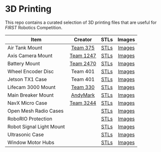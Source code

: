 # 3D Printing

This repo contains a curated selection of 3D printing files that are useful for *FIRST* Robotics Competition.

| Item | Creator | STLs | Images |
| ---- | :----: | :----: | :----: |
| Air Tank Mount | [Team 375](http://www.thingiverse.com/thing:685037) | [STLs](../master/Air%20Tank%20Mount/Files) | [Images](../master/Air%20Tank%20Mount/Images) |
| Axis Camera Mount | [Team 1247](http://www.thingiverse.com/thing:245091) | [STLs](../master/Axis%20Camera%20Mount/Files) | [Images](../master/Axis%20Camera%20Mount/Images) |
| Battery Mount | [Team 2470](http://www.thingiverse.com/thing:326904) | [STLs](../master/Battery%20Mount/Files) | [Images](../master/Battery%20Mount/Images) |
|Wheel Encoder Disc | Team 401 | [STLs](../master/Encoder%20Disc%20Mount/Files) | [Images](../master/Encoder%20Disc%20Mount/Images) |
| Jetson TX1 Case | Team 401 | [STLs](../master/Jetson%20TX1%20Case/Files) | [Images](../master/Jetson%20TX1%20Case/Images) |
| Lifecam 3000 Mount | [Team 330](http://www.thingiverse.com/thing:1494829) | [STLs](../master/Lifecam%203000%20Mount/Files) | [Images](../master/Lifecam%203000%20Mount/Images) |
| Main Breaker Mount | [AndyMark](http://www.andymark.com/product-p/am-120ashield.htm) | [STLs](../master/Main%20Breaker%20Mount/Files) | [Images](../master/Main%20Breaker%20Mount/Images) |
| NavX Micro Case | [Team 3244](http://www.thingiverse.com/thing:1988260) | [STLs](../master/NavX%20Micro%20Case/Files) | [Images](../master/NavX%20Micro%20Case/Images) |
| Open Mesh Radio Cases | []() | [STLs](../master//Files) | [Images](../master//Images) |
| RoboRIO Protection | []() | [STLs](../master//Files) | [Images](../master//Images) |
| Robot Signal Light Mount | []() | [STLs](../master//Files) | [Images](../master//Images) |
| Ultrasonic Case | []() | [STLs](../master//Files) | [Images](../master//Images) |
| Window Motor Hubs | []() | [STLs](../master//Files) | [Images](../master//Images) |
